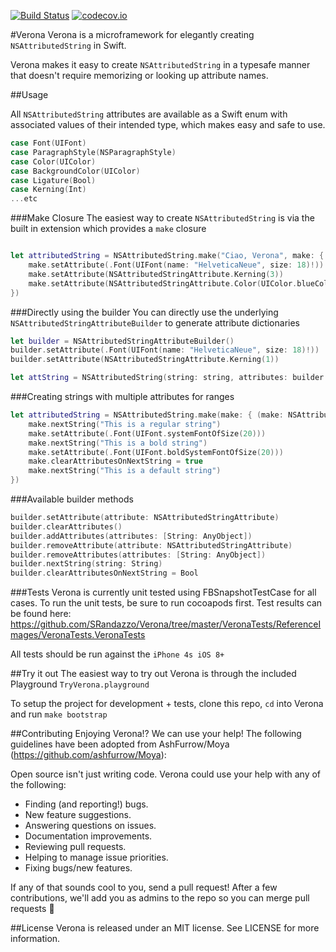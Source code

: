 [![Build Status](https://travis-ci.org/SRandazzo/Verona.svg)](https://travis-ci.org/SRandazzo/Verona) [![codecov.io](http://codecov.io/github/SRandazzo/Verona/coverage.svg?branch=master)](http://codecov.io/github/SRandazzo/Verona?branch=master)

#Verona
Verona is a microframework for elegantly creating `NSAttributedString` in Swift.

Verona makes it easy to create `NSAttributedString` in a typesafe manner that doesn't require memorizing or looking up attribute names.  

##Usage

All `NSAttributedString` attributes are available as a Swift enum with associated values of their intended type, which makes easy and safe to use.

```Swift
case Font(UIFont)
case ParagraphStyle(NSParagraphStyle)
case Color(UIColor)
case BackgroundColor(UIColor)
case Ligature(Bool)
case Kerning(Int)
...etc
```


###Make Closure
The easiest way to create `NSAttributedString` is via the built in extension which provides a `make` closure
```Swift

let attributedString = NSAttributedString.make("Ciao, Verona", make: { (make: NSAttributedStringAttributeBuilder) -> Void in
    make.setAttribute(.Font(UIFont(name: "HelveticaNeue", size: 18)!))
    make.setAttribute(NSAttributedStringAttribute.Kerning(3))
    make.setAttribute(NSAttributedStringAttribute.Color(UIColor.blueColor()))
})

```

###Directly using the builder
You can directly use the underlying `NSAttributedStringAttributeBuilder` to generate attribute dictionaries

```Swift
let builder = NSAttributedStringAttributeBuilder()
builder.setAttribute(.Font(UIFont(name: "HelveticaNeue", size: 18)!))
builder.setAttribute(NSAttributedStringAttribute.Kerning(1))

let attString = NSAttributedString(string: string, attributes: builder.currentAttributes)

```

###Creating strings with multiple attributes for ranges

```Swift
let attributedString = NSAttributedString.make(make: { (make: NSAttributedStringAttributeBuilder) -> Void in
    make.nextString("This is a regular string")
    make.setAttribute(.Font(UIFont.systemFontOfSize(20)))
    make.nextString("This is a bold string")
    make.setAttribute(.Font(UIFont.boldSystemFontOfSize(20)))
    make.clearAttributesOnNextString = true
    make.nextString("This is a default string")
})
```

###Available builder methods

```Swift
builder.setAttribute(attribute: NSAttributedStringAttribute)
builder.clearAttributes()
builder.addAttributes(attributes: [String: AnyObject])
builder.removeAttribute(attribute: NSAttributedStringAttribute) 
builder.removeAttributes(attributes: [String: AnyObject])
builder.nextString(string: String)
builder.clearAttributesOnNextString = Bool
```

###Tests
Verona is currently unit tested using FBSnapshotTestCase for all cases. To run the unit tests, be sure to run cocoapods first.
Test results can be found here: https://github.com/SRandazzo/Verona/tree/master/VeronaTests/ReferenceImages/VeronaTests.VeronaTests

All tests should be run against the `iPhone 4s iOS 8+`

##Try it out
The easiest way to try out Verona is through the included Playground `TryVerona.playground`

To setup the project for development + tests, clone this repo, `cd` into Verona and run `make bootstrap`

##Contributing
Enjoying Verona!? We can use your help!
The following guidelines have been adopted from AshFurrow/Moya (https://github.com/ashfurrow/Moya):

Open source isn't just writing code. Verona could use your help with any of the following:

- Finding (and reporting!) bugs.
- New feature suggestions.
- Answering questions on issues.
- Documentation improvements.
- Reviewing pull requests.
- Helping to manage issue priorities.
- Fixing bugs/new features.

If any of that sounds cool to you, send a pull request! After a few contributions, we'll add you as admins to the repo so you can merge pull requests :tada:


##License
Verona is released under an MIT license. See LICENSE for more information.
